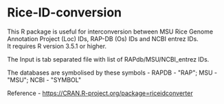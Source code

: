 # Rice-ID-conversion
This R package is useful for interconversion between MSU Rice Genome Annotation Project (Loc) IDs, RAP-DB (Os) IDs and NCBI entrez IDs.\
It requires R version 3.5.1 or higher.

The Input is tab separated file with list of RAPdb/MSU/NCBI_entrez IDs.

The databases are symbolised by these symbols - RAPDB - "RAP"; MSU - "MSU"; NCBI - "SYMBOL"

Reference - https://CRAN.R-project.org/package=riceidconverter
